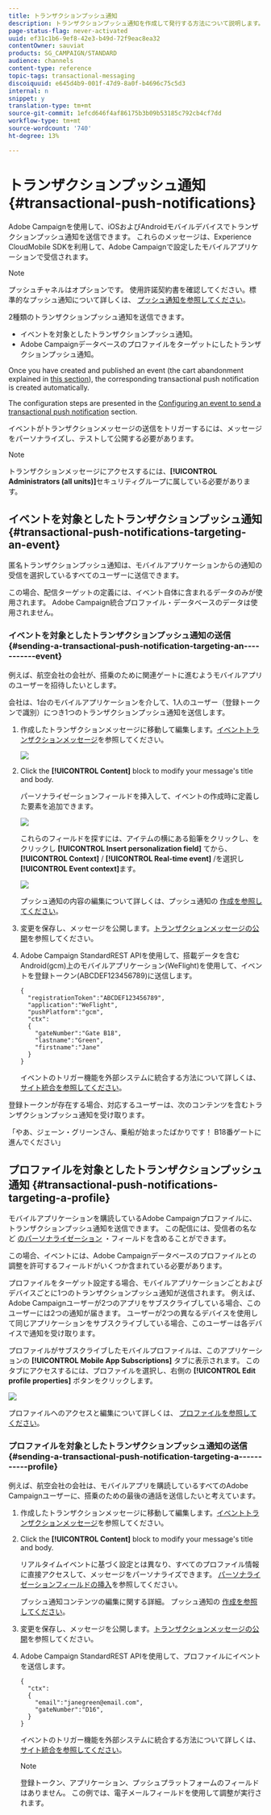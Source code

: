 ```yaml
---
title: トランザクションプッシュ通知
description: トランザクションプッシュ通知を作成して発行する方法について説明します。
page-status-flag: never-activated
uuid: ef31c1b6-9ef8-42e3-b49d-72f9eac8ea32
contentOwner: sauviat
products: SG_CAMPAIGN/STANDARD
audience: channels
content-type: reference
topic-tags: transactional-messaging
discoiquuid: e645d4b9-001f-47d9-8a0f-b4696c75c5d3
internal: n
snippet: y
translation-type: tm+mt
source-git-commit: 1efcd646f4af86175b3b09b53185c792cb4cf7dd
workflow-type: tm+mt
source-wordcount: '740'
ht-degree: 13%

---
```



# トランザクションプッシュ通知{#transactional-push-notifications}

Adobe Campaignを使用して、iOSおよびAndroidモバイルデバイスでトランザクションプッシュ通知を送信できます。 これらのメッセージは、Experience CloudMobile SDKを利用して、Adobe Campaignで設定したモバイルアプリケーションで受信されます。

>[!NOTE]
>
>プッシュチャネルはオプションです。 使用許諾契約書を確認してください。標準的なプッシュ通知について詳しくは、 [プッシュ通知を参照してください](../../channels/using/about-push-notifications.md)。

2種類のトランザクションプッシュ通知を送信できます。

* イベントを対象としたトランザクションプッシュ通知。
* Adobe Campaignデータベースのプロファイルをターゲットにしたトランザクションプッシュ通知。

Once you have created and published an event (the cart abandonment explained in [this section](../../channels/using/getting-started-with-transactional-msg.md#transactional-messaging-operating-principle)), the corresponding transactional push notification is created automatically.

The configuration steps are presented in the [Configuring an event to send a transactional push notification](../../administration/using/configuring-transactional-messaging.md#use-case--configuring-an-event-to-send-a-transactional-message) section.

イベントがトランザクションメッセージの送信をトリガーするには、メッセージをパーソナライズし、テストして公開する必要があります。

>[!NOTE]
>
>トランザクションメッセージにアクセスするには、**[!UICONTROL Administrators (all units)]**&#x200B;セキュリティグループに属している必要があります。

## イベントを対象としたトランザクションプッシュ通知 {#transactional-push-notifications-targeting-an-event}

匿名トランザクションプッシュ通知は、モバイルアプリケーションからの通知の受信を選択しているすべてのユーザーに送信できます。

この場合、配信ターゲットの定義には、イベント自体に含まれるデータのみが使用されます。 Adobe Campaign統合プロファイル・データベースのデータは使用されません。

### イベントを対象としたトランザクションプッシュ通知の送信 {#sending-a-transactional-push-notification-targeting-an-----------event}

例えば、航空会社の会社が、搭乗のために関連ゲートに進むようモバイルアプリのユーザーを招待したいとします。

会社は、1台のモバイルアプリケーションを介して、1人のユーザー（登録トークンで識別）につき1つのトランザクションプッシュ通知を送信します。

1. 作成したトランザクションメッセージに移動して編集します。[イベントトランザクションメッセージ](../../channels/using/event-transactional-messages.md)を参照してください。

   ![](assets/message-center_push_message.png)

1. Click the **[!UICONTROL Content]** block to modify your message&#39;s title and body.

   パーソナライゼーションフィールドを挿入して、イベントの作成時に定義した要素を追加できます。

   ![](assets/message-center_push_content.png)

   これらのフィールドを探すには、アイテムの横にある鉛筆をクリックし、をクリックし **[!UICONTROL Insert personalization field]** てから、 **[!UICONTROL Context]** / **[!UICONTROL Real-time event]** /を選択し **[!UICONTROL Event context]**&#x200B;ます。

   ![](assets/message-center_push_personalization.png)

   プッシュ通知の内容の編集について詳しくは、プッシュ通知の [作成を参照してください](../../channels/using/preparing-and-sending-a-push-notification.md)。

1. 変更を保存し、メッセージを公開します。[トランザクションメッセージの公開](../../channels/using/event-transactional-messages.md#publishing-a-transactional-message)を参照してください。
1. Adobe Campaign StandardREST APIを使用して、搭載データを含むAndroid(gcm)上のモバイルアプリケーション(WeFlight)を使用して、イベントを登録トークン(ABCDEF123456789)に送信します。

   ```
   {
     "registrationToken":"ABCDEF123456789",
     "application":"WeFlight",
     "pushPlatform":"gcm",
     "ctx":
     {
       "gateNumber":"Gate B18",
       "lastname":"Green",
       "firstname":"Jane"
     }
   }
   ```

   イベントのトリガー機能を外部システムに統合する方法について詳しくは、 [サイト統合を参照してください](../../administration/using/configuring-transactional-messaging.md#integrating-the-triggering-of-the-event-in-a-website)。

登録トークンが存在する場合、対応するユーザーは、次のコンテンツを含むトランザクションプッシュ通知を受け取ります。

「やあ、ジェーン・グリーンさん、乗船が始まったばかりです！ B18番ゲートに進んでください」

## プロファイルを対象としたトランザクションプッシュ通知 {#transactional-push-notifications-targeting-a-profile}

モバイルアプリケーションを購読しているAdobe Campaignプロファイルに、トランザクションプッシュ通知を送信できます。 この配信には、受信者の名など [のパーソナライゼーション](../../designing/using/personalization.md#inserting-a-personalization-field) ・フィールドを含めることができます。

この場合、イベントには、Adobe Campaignデータベースのプロファイルとの調整を許可するフィールドがいくつか含まれている必要があります。

プロファイルをターゲット設定する場合、モバイルアプリケーションごとおよびデバイスごとに1つのトランザクションプッシュ通知が送信されます。 例えば、Adobe Campaignユーザーが2つのアプリをサブスクライブしている場合、このユーザーには2つの通知が届きます。 ユーザーが2つの異なるデバイスを使用して同じアプリケーションをサブスクライブしている場合、このユーザーは各デバイスで通知を受け取ります。

プロファイルがサブスクライブしたモバイルプロファイルは、このアプリケーションの **[!UICONTROL Mobile App Subscriptions]** タブに表示されます。 このタブにアクセスするには、プロファイルを選択し、右側の **[!UICONTROL Edit profile properties]** ボタンをクリックします。

![](assets/push_notif_subscriptions.png)

プロファイルへのアクセスと編集について詳しくは、 [プロファイルを参照してください](../../audiences/using/creating-profiles.md)。

### プロファイルを対象としたトランザクションプッシュ通知の送信 {#sending-a-transactional-push-notification-targeting-a-----------profile}

例えば、航空会社の会社は、モバイルアプリを購読しているすべてのAdobe Campaignユーザーに、搭乗のための最後の通話を送信したいと考えています。

1. 作成したトランザクションメッセージに移動して編集します。[イベントトランザクションメッセージ](../../channels/using/event-transactional-messages.md)を参照してください。

   <!--![](assets/message-center_push_message_profile.png)-->

1. Click the **[!UICONTROL Content]** block to modify your message&#39;s title and body.

   リアルタイムイベントに基づく設定とは異なり、すべてのプロファイル情報に直接アクセスして、メッセージをパーソナライズできます。 [パーソナライゼーションフィールドの挿入](../../designing/using/personalization.md#inserting-a-personalization-field)を参照してください。

   <!--![](assets/message-center_push_content_profile.png)-->

   プッシュ通知コンテンツの編集に関する詳細。 プッシュ通知の [作成を参照してください](../../channels/using/preparing-and-sending-a-push-notification.md)。

1. 変更を保存し、メッセージを公開します。[トランザクションメッセージの公開](../../channels/using/event-transactional-messages.md#publishing-a-transactional-message)を参照してください。
1. Adobe Campaign StandardREST APIを使用して、プロファイルにイベントを送信します。

   ```
   {
     "ctx":
     {
       "email":"janegreen@email.com",
       "gateNumber":"D16",
     }
   }
   ```

   イベントのトリガー機能を外部システムに統合する方法について詳しくは、 [サイト統合を参照してください](../../administration/using/configuring-transactional-messaging.md#integrating-the-triggering-of-the-event-in-a-website)。

   >[!NOTE]
   >
   >登録トークン、アプリケーション、プッシュプラットフォームのフィールドはありません。 この例では、電子メールフィールドを使用して調整が実行されます。

